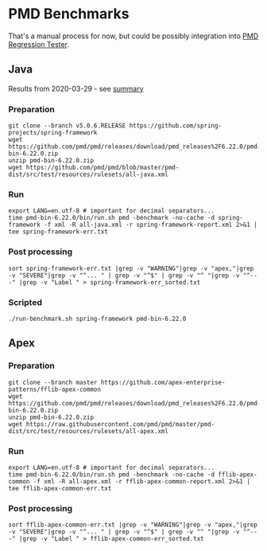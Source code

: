 # PMD Benchmarks

That's a manual process for now, but could be possibly integration into [PMD Regression Tester](https://github.com/pmd/pmd-regression-tester).

## Java

Results from 2020-03-29 - see [summary](results-2020-03-29/summary.md)

### Preparation
```
git clone --branch v5.0.6.RELEASE https://github.com/spring-projects/spring-framework
wget https://github.com/pmd/pmd/releases/download/pmd_releases%2F6.22.0/pmd-bin-6.22.0.zip
unzip pmd-bin-6.22.0.zip
wget https://github.com/pmd/pmd/blob/master/pmd-dist/src/test/resources/rulesets/all-java.xml
```

### Run
```
export LANG=en.utf-8 # important for decimal separators...
time pmd-bin-6.22.0/bin/run.sh pmd -benchmark -no-cache -d spring-framework -f xml -R all-java.xml -r spring-framework-report.xml 2>&1 | tee spring-framework-err.txt
```

### Post processing
```
sort spring-framework-err.txt |grep -v "WARNING"|grep -v "apex,"|grep -v "SEVERE"|grep -v "^... " | grep -v "^$" | grep -v "^ "|grep -v "^---" |grep -v "Label " > spring-framework-err_sorted.txt
```

### Scripted

```
./run-benchmark.sh spring-framework pmd-bin-6.22.0
```


## Apex

### Preparation
```
git clone --branch master https://github.com/apex-enterprise-patterns/fflib-apex-common
wget https://github.com/pmd/pmd/releases/download/pmd_releases%2F6.22.0/pmd-bin-6.22.0.zip
unzip pmd-bin-6.22.0.zip
wget https://raw.githubusercontent.com/pmd/pmd/master/pmd-dist/src/test/resources/rulesets/all-apex.xml
```

### Run
```
export LANG=en.utf-8 # important for decimal separators...
time pmd-bin-6.22.0/bin/run.sh pmd -benchmark -no-cache -d fflib-apex-common -f xml -R all-apex.xml -r fflib-apex-common-report.xml 2>&1 | tee fflib-apex-common-err.txt
```

### Post processing
```
sort fflib-apex-common-err.txt |grep -v "WARNING"|grep -v "apex,"|grep -v "SEVERE"|grep -v "^... " | grep -v "^$" | grep -v "^ "|grep -v "^---" |grep -v "Label " > fflib-apex-common-err_sorted.txt
```
